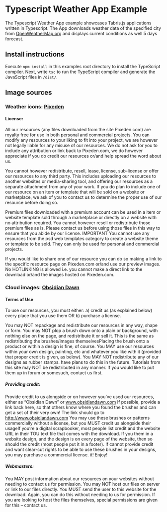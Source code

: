 # Typescript Weather App Example
The Typescript Weather App example showcases Tabris.js applications written in Typescript. The App downloads weather data of the specified city from [OpenWeatherMap.org](http://openweathermap.org/) and displays current conditions as well 5 days forecast.

## Install instructions
Execute `npm install` in this examples root directory to install the TypeScript compiler. Next, write `tsc` to run the TypeScript compiler and generate the JavaScript files in `/dist/`. 

## Image sources

### Weather icons: [Pixeden](http://www.pixeden.com/conceptual-icons/the-weather-icons-set)

#### License:

All our resources (any files downloaded from the site Pixeden.com) are royalty free for use in both personal and commercial projects. You can modify any resources to your liking to fit into your project, we are however not legally liable for any misuse of our resources. We do not ask for you to include any attribution or link back to Pixeden.com, we do however appreciate if you do credit our resources or/and help spread the word about us.

You cannot however redistribute, resell, lease, license, sub-license or offer our resources to any third party. This includes uploading our resources to another websites or media-sharing tool, and offering our resources as a separate attachment from any of your work. If you do plan to include one of our resource on an item or template that will be sold on a website or marketplace, we ask of you to contact us to determine the proper use of our resource before doing so.

Premium files downloaded with a premium account can be used in a item or website template sold through a marketplace or directly on a website with no attribution required. You cannot however resell or redistribute those premium files as is. Please contact us before using those files in this way to ensure that you abide by our license. IMPORTANT You cannot use any resources from the psd web templates category to create a website theme or template to be sold. They can only be used for personal and commercial projects.

If you would like to share one of our resource you can do so making a link to the specific resource page on Pixeden.com or/and use our preview images. No HOTLINKING is allowed i.e. you cannot make a direct link to the download or/and the images hosted on Pixeden.com.

### Cloud images: [Obsidian Dawn](http://www.obsidiandawn.com/clouds-ii-photoshop-gimp-brushes)

#### Terms of Use

To use our resources, you must either:
   a) credit us (as explained below) every place that you use them
         OR
   b) purchase a license.

You may NOT repackage and redistribute our resources in any way, shape or form. You may NOT plop a brush down onto a plain or background, with nothing else on the page, and redistribute it or sell it. This is the same as redistributing the brushes/images themselvesPlacing the brush onto a product or within a design is fine, of course. You MAY use our resources within your own design, painting, etc and whatever you like with it (provided that proper credit is given, as below). You MAY NOT redistribute any of our designs as rubber stamps. have plans to do this in the future. Tutorials from this site may NOT be redistributed in any manner. If you would like to put them up in forum or somesuch, contact us first.

##### Providing credit:

Provide credit to us alongside or on however you’ve used our resources, either as “Obsidian Dawn” or www.obsidiandawn.com If possible, provide a link back here, so that others know where you found the brushes and can get a set of their very own! The link should go to http://www.obsidiandawn.com You may use these brushes or patterns commercially without a license, but you MUST credit us alongside their usageIf you’re a digital scrapbooker, most people list credit and the website URL in their TOU text file that comes with the download. If you them in a website design, and the design is on every page of the website, then so should the credit (most people put it in a footer). If cannot provide credit and want clear-cut rights to be able to use these brushes in your designs, you may purchase a commercial license. it! 
Enjoy!

##### Webmasters:

You MAY post information about our resources on your websites without needing to contact us for permission. You may NOT host our files on server or link to our files directly. You MUST send the user to this website for the download. Again, you can do this without needing to us for permission. If you are looking to host the files themselves, special permissions are given for this – contact us.
    